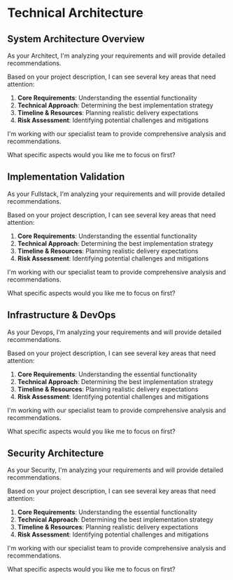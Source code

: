 # Technical Architecture

## System Architecture Overview
As your Architect, I'm analyzing your requirements and will provide detailed recommendations.

Based on your project description, I can see several key areas that need attention:

1. **Core Requirements**: Understanding the essential functionality
2. **Technical Approach**: Determining the best implementation strategy  
3. **Timeline & Resources**: Planning realistic delivery expectations
4. **Risk Assessment**: Identifying potential challenges and mitigations

I'm working with our specialist team to provide comprehensive analysis and recommendations.

What specific aspects would you like me to focus on first?

## Implementation Validation
As your Fullstack, I'm analyzing your requirements and will provide detailed recommendations.

Based on your project description, I can see several key areas that need attention:

1. **Core Requirements**: Understanding the essential functionality
2. **Technical Approach**: Determining the best implementation strategy  
3. **Timeline & Resources**: Planning realistic delivery expectations
4. **Risk Assessment**: Identifying potential challenges and mitigations

I'm working with our specialist team to provide comprehensive analysis and recommendations.

What specific aspects would you like me to focus on first?

## Infrastructure & DevOps
As your Devops, I'm analyzing your requirements and will provide detailed recommendations.

Based on your project description, I can see several key areas that need attention:

1. **Core Requirements**: Understanding the essential functionality
2. **Technical Approach**: Determining the best implementation strategy  
3. **Timeline & Resources**: Planning realistic delivery expectations
4. **Risk Assessment**: Identifying potential challenges and mitigations

I'm working with our specialist team to provide comprehensive analysis and recommendations.

What specific aspects would you like me to focus on first?

## Security Architecture
As your Security, I'm analyzing your requirements and will provide detailed recommendations.

Based on your project description, I can see several key areas that need attention:

1. **Core Requirements**: Understanding the essential functionality
2. **Technical Approach**: Determining the best implementation strategy  
3. **Timeline & Resources**: Planning realistic delivery expectations
4. **Risk Assessment**: Identifying potential challenges and mitigations

I'm working with our specialist team to provide comprehensive analysis and recommendations.

What specific aspects would you like me to focus on first?